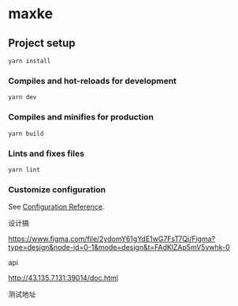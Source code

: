 # maxke

## Project setup

```
yarn install
```

### Compiles and hot-reloads for development

```
yarn dev
```

### Compiles and minifies for production

```
yarn build
```

### Lints and fixes files

```
yarn lint
```

### Customize configuration

See [Configuration Reference](https://cli.vuejs.org/config/).

设计搞

https://www.figma.com/file/2ydomY61gYdE1wG7FsT7Qi/Figma?type=design&node-id=0-1&mode=design&t=FAdKlZAp5mV5vwhk-0

api

http://43.135.7.131:39014/doc.html

测试地址

